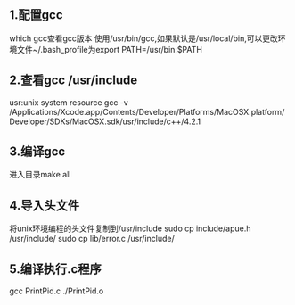 ## 1.配置gcc
which gcc查看gcc版本
使用/usr/bin/gcc,如果默认是/usr/local/bin,可以更改环境文件~/.bash_profile为export PATH=/usr/bin:$PATH
## 2.查看gcc /usr/include
usr:unix system resource
gcc -v
/Applications/Xcode.app/Contents/Developer/Platforms/MacOSX.platform/Developer/SDKs/MacOSX.sdk/usr/include/c++/4.2.1

## 3.编译gcc
进入目录make all
## 4.导入头文件
将unix环境编程的头文件复制到/usr/include
sudo cp include/apue.h /usr/include/
sudo cp lib/error.c  /usr/include/
## 5.编译执行.c程序
gcc PrintPid.c
./PrintPid.o

